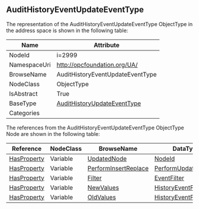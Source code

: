 <!-- objecttype -->
## AuditHistoryEventUpdateEventType
  
<!-- end of text -->
The representation of the AuditHistoryEventUpdateEventType ObjectType in the address space is shown in the following table:  

|Name|Attribute|
|---|---|
|NodeId|i=2999|
|NamespaceUri|http://opcfoundation.org/UA/|
|BrowseName|AuditHistoryEventUpdateEventType|
|NodeClass|ObjectType|
|IsAbstract|True|
|BaseType|[AuditHistoryUpdateEventType](../../ObjectTypes/AuditHistoryUpdateEventType/readme.md)|
|Categories||

The references from the AuditHistoryEventUpdateEventType ObjectType Node are shown in the following table:  

|Reference|NodeClass|BrowseName|DataType|TypeDefinition|ModellingRule|
|---|---|---|---|---|---|
|[HasProperty](../../ReferenceTypes/HasProperty/readme.md)|Variable|[UpdatedNode](#UpdatedNode)|[NodeId](../../DataTypes/NodeId/readme.md)|[PropertyType](../../VariableTypes/PropertyType/readme.md)|[Mandatory](../../Objects/Mandatory/readme.md)|
|[HasProperty](../../ReferenceTypes/HasProperty/readme.md)|Variable|[PerformInsertReplace](#PerformInsertReplace)|[PerformUpdateType](../../DataTypes/PerformUpdateType/readme.md)|[PropertyType](../../VariableTypes/PropertyType/readme.md)|[Mandatory](../../Objects/Mandatory/readme.md)|
|[HasProperty](../../ReferenceTypes/HasProperty/readme.md)|Variable|[Filter](#Filter)|[EventFilter](../../DataTypes/EventFilter/readme.md)|[PropertyType](../../VariableTypes/PropertyType/readme.md)|[Mandatory](../../Objects/Mandatory/readme.md)|
|[HasProperty](../../ReferenceTypes/HasProperty/readme.md)|Variable|[NewValues](#NewValues)|[HistoryEventFieldList](../../DataTypes/HistoryEventFieldList/readme.md)[]|[PropertyType](../../VariableTypes/PropertyType/readme.md)|[Mandatory](../../Objects/Mandatory/readme.md)|
|[HasProperty](../../ReferenceTypes/HasProperty/readme.md)|Variable|[OldValues](#OldValues)|[HistoryEventFieldList](../../DataTypes/HistoryEventFieldList/readme.md)[]|[PropertyType](../../VariableTypes/PropertyType/readme.md)|[Mandatory](../../Objects/Mandatory/readme.md)|


